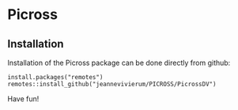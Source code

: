 # Picross

## Installation
Installation of the Picross package can be done directly from github:


```
install.packages("remotes")
remotes::install_github("jeannevivierum/PICROSS/PicrossDV")
```

Have fun!